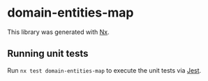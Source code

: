 # domain-entities-map

This library was generated with [Nx](https://nx.dev).

## Running unit tests

Run `nx test domain-entities-map` to execute the unit tests via [Jest](https://jestjs.io).
